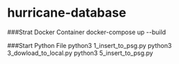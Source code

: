 # hurricane-database

###Strat Docker Container
    docker-compose up --build

###Start Python File
    python3 1_insert_to_psg.py
    python3 3_dowload_to_local.py
    python3 5_insert_to_psg.py 